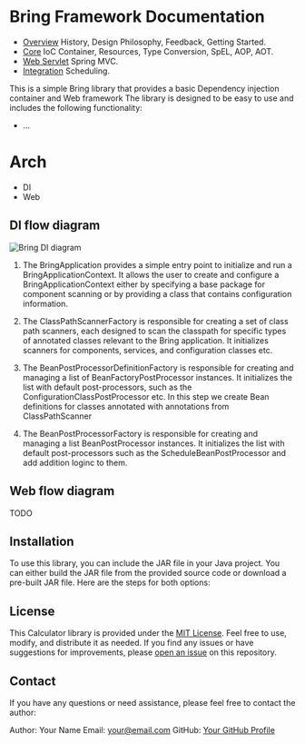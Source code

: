 # Bring Framework Documentation

- [Overview](Overview.md)  History, Design Philosophy, Feedback, Getting Started.
- [Core](Core.md)  IoC Container, Resources, Type Conversion, SpEL, AOP, AOT.
- [Web Servlet](WebServlet.md)  Spring MVC.
- [Integration](Integration.md)  Scheduling.


This is a simple Bring library that provides a basic Dependency injection container and Web framework
The library is designed to be easy to use and includes the following functionality:

- ...

# Arch 
 - DI 
 - Web

## DI flow diagram

![Bring DI diagram](https://github-production-user-asset-6210df.s3.amazonaws.com/73576438/282532279-b91629f2-7f02-449f-8133-62dc3045d321.png)

1. The BringApplication provides a simple entry point to initialize and run a BringApplicationContext.
   It allows the user to create and configure a BringApplicationContext either by specifying a base package for component scanning or by providing a class that contains configuration information.

2. The ClassPathScannerFactory is responsible for creating a set of class path scanners, each designed to scan the classpath for specific types of annotated classes relevant to the Bring application. It initializes scanners for components, services, and configuration classes etc.

3. The BeanPostProcessorDefinitionFactory is responsible for creating and managing a list of BeanFactoryPostProcessor instances. It initializes the list with default post-processors, such as the ConfigurationClassPostProcessor etc. In this step we create Bean definitions for classes annotated with annotations from ClassPathScanner

4. The BeanPostProcessorFactory is responsible for creating and managing a list BeanPostProcessor instances. It initializes the list with default post-processors such as the ScheduleBeanPostProcessor and add addition loginc to them.


## Web flow diagram

TODO

## Installation

To use this library, you can include the JAR file in your Java project. You can either build the JAR file from the provided source code or download a pre-built JAR file. Here are the steps for both options:


## License

This Calculator library is provided under the [MIT License](LICENSE). Feel free to use, modify, and distribute it as needed. If you find any issues or have suggestions for improvements, please [open an issue](link-to-issues) on this repository.

## Contact

If you have any questions or need assistance, please feel free to contact the author:

Author: Your Name
Email: your@email.com
GitHub: [Your GitHub Profile](link-to-your-github)
